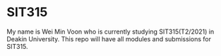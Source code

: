 # SIT315
My name is Wei Min Voon who is currently studying SIT315(T2/2021) in Deakin University.
This repo will have all modules and submissions for SIT315.
